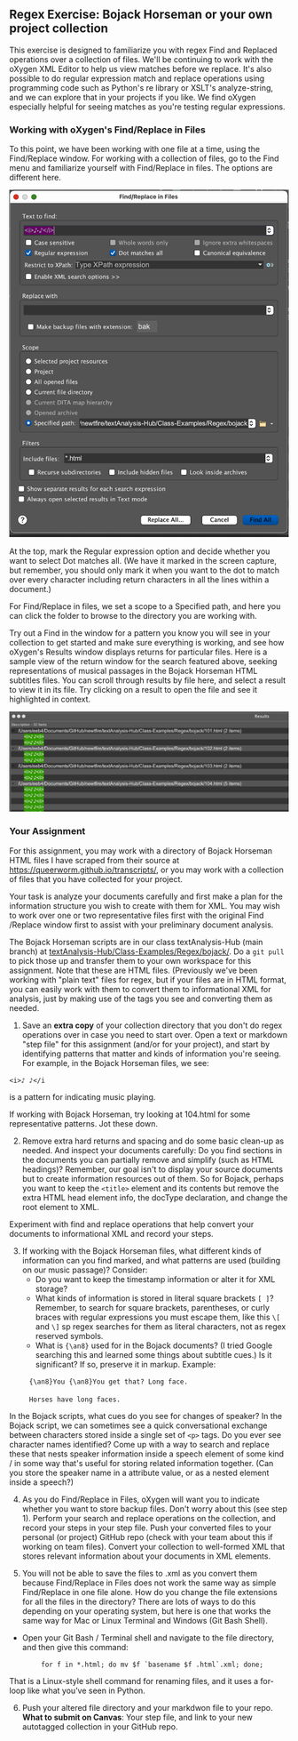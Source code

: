 ## Regex Exercise: Bojack Horseman or your own project collection

This exercise is designed to familiarize you with regex Find and Replaced operations over a collection of files. We'll be continuing to work with the oXygen XML Editor to help us view matches before we replace. It's also possible to do regular expression match and replace operations using programming code such as Python's re library or XSLT's analyze-string, and we can explore that in your projects if you like. We find oXygen especially helpful for seeing matches as you're testing regular expressions.

### Working with oXygen's Find/Replace in Files
To this point, we have been working with one file at a time, using the Find/Replace window. For working with a collection of files, go to the Find menu and familiarize yourself with Find/Replace in files. The options are different here. 

<img width="600" alt="oxygenFindReplaceFiles" src="oxygenFindReplaceFiles.png">

At the top, mark the Regular expression option and decide whether you want to select Dot matches all. (We have it marked in the screen capture, but remember, you should only mark it when you want to the dot to match over every character including return characters in all the lines within a document.) 

For Find/Replace in files, we set a scope to a Specified path, and here you can click the folder to browse to the directory you are working with. 

Try out a Find in the window for a pattern you know you will see in your collection to get started and make sure everything is working, and see how oXygen's Results window displays returns for particular files. Here is a sample view of the return window for the search featured above, seeking representations of musical passages in the Bojack Horseman HTML subtitles files. You can scroll through results by file here, and select a result to view it in its file. Try clicking on a result to open the file and see it highlighted in context. 


<img width="600" alt="oxygenFindReplaceFiles" src="FindReplaceFiles-Return.png">

### Your Assignment

For this assignment, you may work with a directory of Bojack Horseman HTML files I have scraped from their source at <https://queerworm.github.io/transcripts/>, or you may work with a collection of files that you have collected for your project.

Your task is analyze your documents carefully and first make a plan for the information structure you wish to create with them for XML. You may wish to work over one or two representative files first with the original Find /Replace window first to assist with your preliminary document analysis. 

The Bojack Horseman scripts are in our class textAnalysis-Hub (main branch) at [textAnalysis-Hub/Class-Examples/Regex/bojack/](https://github.com/newtfire/textAnalysis-Hub/tree/main/Class-Examples/Regex/bojack). Do a `git pull` to pick those up and transfer them to your own workspace for this assignment. Note that these are HTML files. (Previously we've been working with "plain text" files for regex, but if your files are in HTML format, you can easily work with them to convert them to informational XML for analysis, just by making use of the tags you see and converting them as needed.

1. Save an **extra copy** of your collection directory that you don't do regex operations over in case you need to start over. Open a text or markdown "step file" for this assignment (and/or for your project), and start by identifying patterns that matter and kinds of information you're seeing. For example, in the Bojack Horseman files, we see:

```
<i>♪ ♪</i
```
is a pattern for indicating music playing. 

If working with Bojack Horseman, try looking at 104.html for some representative patterns. Jot these down.

2. Remove extra hard returns and spacing and do some basic clean-up as needed. And inspect your documents carefully: Do you find sections in the documents you can partially remove and simplify (such as HTML headings)? Remember, our goal isn't to display your source documents but to create information resources out of them. So for Bojack, perhaps you want to keep the `<title>` element and its contents but remove the extra HTML head element info, the docType declaration, and change the root element to XML. 

Experiment with find and replace operations that help convert your documents to informational XML and record your steps.

3. If working with the Bojack Horseman files, what different kinds of information can you find marked, and what patterns are used (building on our music passage)? Consider:
     * Do you want to keep the timestamp information or alter it for XML storage? 
     * What kinds of information is stored in literal square brackets `[ ]`? Remember, to search for square brackets, parentheses, or curly braces with regular expressions you must escape them, like this `\[` and `\]` sp regex searches for them as literal characters, not as regex reserved symbols. 
     * What is `{\an8}` used for in the Bojack documents? (I tried Google searching this and learned some things about subtitle cues.) Is it significant? If so, preserve it in markup. Example: 

```
     {\an8}You {\an8}You get that? Long face.
     
     Horses have long faces.
```     



In the Bojack scripts, what cues do you see for changes of speaker? In the Bojack script, we can sometimes see a quick conversational exchange between characters stored inside a single set of `<p>` tags. Do you ever see character names identified? Come up with a way to search and replace these that nests speaker information inside a speech element of some kind / in some way that's useful for storing related information together. (Can you store the speaker name in a attribute value, or as a nested element inside a speech?) 
     
4. As you do Find/Replace in Files, oXygen will want you to indicate whether you want to store backup files. Don't worry about this (see step 1). Perform your search and replace operations on the collection, and record your steps in your step file. Push your converted files to your personal (or project) GitHub repo (check with your team about this if working on team files). Convert your collection to well-formed XML that stores relevant information about your documents in XML elements.  


5. You will not be able to save the files to .xml as you convert them because Find/Replace in Files does not work the same way as simple Find/Replace in one file alone. How do you change the file extensions for all the files in the directory? There are lots of ways to do this depending on your operating system, but here is one that works the same way for Mac or Linux Terminal and Windows (Git Bash Shell).
* Open your Git Bash / Terminal shell and navigate to the file directory, and then give this command:

```
        for f in *.html; do mv $f `basename $f .html`.xml; done;
```

That is a Linux-style shell command for renaming files, and it uses a for-loop like what you’ve seen in Python.
    
 6. Push your altered file directory and your markdwon file to your repo. **What to submit on Canvas**: Your step file, and link to your new autotagged collection in your GitHub repo. 











